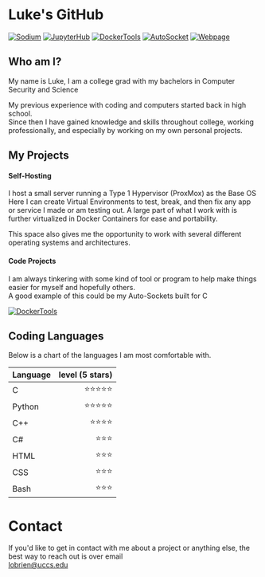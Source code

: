 # Luke's GitHub

[![Sodium](https://img.shields.io/static/v1.svg?color=71E2EC&labelColor=555555&logoColor=ffffff&style=for-the-badge&label=Python-Tool&message=Sodium&logo=python)](https://github.com/lobrien0/Sodium "A Password auditing tool")
[![JupyterHub](https://img.shields.io/static/v1.svg?color=61d095&labelColor=555555&logoColor=ffffff&style=for-the-badge&label=Docker&message=Jupyter-Hub_Fork&logo=docker)](https://github.com/skymotic/JupyterHub-docker "Docker Container for JupyterHub")
[![DockerTools](https://img.shields.io/static/v1.svg?color=48bf84&labelColor=555555&logoColor=ffffff&style=for-the-badge&label=Docker&message=Docker-Tools&logo=docker)](https://github.com/skymotic/docker-tools "A Set of Tools to Manage Docker")
[![AutoSocket](https://img.shields.io/static/v1.svg?color=439775&labelColor=555555&logoColor=ffffff&style=for-the-badge&label=C-Tool&message=AutoSockets&logo=c)](https://github.com/lobrien0/C-AutoSocket "Automated Socket handling for C")
[![Webpage](https://img.shields.io/static/v1.svg?color=2a4747&labelColor=555555&logoColor=ffffff&style=for-the-badge&label=Website&message=2-Column_Template&logo=HTML5)](https://github.com/skymotic/Dynamic-Webpage "A Dynamic Web Template")

## Who am I?

My name is Luke, I am a college grad with my bachelors in Computer Security and Science

My previous experience with coding and computers started back in high school.  
Since then I have gained knowledge and skills throughout college, working professionally, and especially by working on my own personal projects.

## My Projects

#### Self-Hosting

I host a small server running a Type 1 Hypervisor (ProxMox) as the Base OS  
Here I can create Virtual Environments to test, break, and then fix any app or service I made or am testing out.
A large part of what I work with is further virtualized in Docker Containers for ease and portability.

This space also gives me the opportunity to work with several different operating systems and architectures.

#### Code Projects

I am always tinkering with some kind of tool or program to help make things easier for myself and hopefully others.  
A good example of this could be my Auto-Sockets built for C

[![DockerTools](https://img.shields.io/static/v1.svg?color=891f8b&labelColor=555555&logoColor=ffffff&style=for-the-badge&label=&message=Auto-Sockets&logo=C)](https://github.com/skymotic/C-Autosocket "Automated Sockets for C")

## Coding Languages

Below is a chart of the languages I am most comfortable with.  

| Language | level (5 stars) |
|-|-:|
| C | ⭐⭐⭐⭐⭐ |
| Python | ⭐⭐⭐⭐⭐ |
| C++| ⭐⭐⭐⭐ |
| C# | ⭐⭐⭐ |
| HTML | ⭐⭐⭐ |
| CSS | ⭐⭐⭐ |
| Bash | ⭐⭐⭐ |
 
 # Contact

 If you'd like to get in contact with me about a project or anything else, the best way to reach out is over email  
 [lobrien@uccs.edu](lobrien@uccs.edu)
